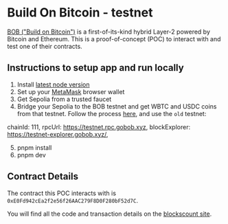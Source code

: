 # Build On Bitcoin - testnet

[BOB ("Build on Bitcoin")](https://docs.gobob.xyz/) is a first-of-its-kind hybrid Layer-2 powered by Bitcoin and Ethereum. This is a proof-of-concept (POC) to interact with and test one of their contracts.

## Instructions to setup app and run locally

1. Install [latest node version](https://nodejs.org/en/download/current/)
2. Set up your [MetaMask](https://metamask.io/) browser wallet
3. Get Sepolia from a trusted faucet
4. Bridge your Sepolia to the BOB testnet and get WBTC and USDC coins from that testnet. Follow the process [here](https://docs.gobob.xyz/docs/learn/guides/use-bob#bob-sepolia-testnet), and use the `old` testnet:

chainId: 111,
rpcUrl: https://testnet.rpc.gobob.xyz,
blockExplorer: https://testnet-explorer.gobob.xyz/,

5. pnpm install
6. pnpm dev

## Contract Details

The contract this POC interacts with is `0xE0Fd942cEa2f2e56f26AAC279F8D0F280bF52d7C`.

You will find all the code and transaction details on the [blockscount site](https://testnet-explorer.gobob.xyz/address/0xE0Fd942cEa2f2e56f26AAC279F8D0F280bF52d7C?tab=contract_code).
